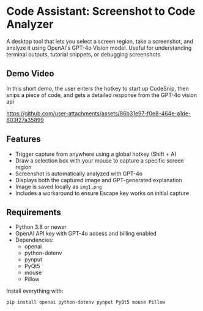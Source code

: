 # Code Assistant: Screenshot to Code Analyzer

A desktop tool that lets you select a screen region, take a screenshot, and analyze it using OpenAI's GPT-4o Vision model. Useful for understanding terminal outputs, tutorial snippets, or debugging screenshots.

## Demo Video

In this short demo, the user enters the hotkey to start up CodeSnip, then snips a piece of code, and gets a detailed response from the GPT-4o vision api

https://github.com/user-attachments/assets/86b31e97-f0e8-464e-a1de-803f27a35899

## Features

- Trigger capture from anywhere using a global hotkey (Shift + A)
- Draw a selection box with your mouse to capture a specific screen region
- Screenshot is automatically analyzed with GPT-4o
- Displays both the captured image and GPT-generated explanation
- Image is saved locally as `img1.png`
- Includes a workaround to ensure Escape key works on initial capture

## Requirements

- Python 3.8 or newer
- OpenAI API key with GPT-4o access and billing enabled
- Dependencies:
  - openai
  - python-dotenv
  - pynput
  - PyQt5
  - mouse
  - Pillow

Install everything with:

```bash
pip install openai python-dotenv pynput PyQt5 mouse Pillow
